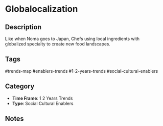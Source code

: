 # Globalocalization

## Description
Like when Noma goes to Japan,  Chefs using local ingredients with globalized specialty  to create new food landscapes.

## Tags
#trends-map #enablers-trends #1-2-years-trends #social-cultural-enablers

## Category
- **Time Frame**: 1 2 Years Trends
- **Type**: Social Cultural Enablers

## Notes
<!-- Add your notes here -->
